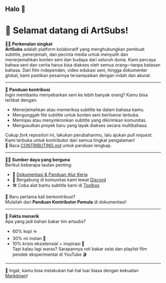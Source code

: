 ## Halo 👋

# 🎨 Selamat datang di ArtSubs!

🙋‍♀️ **Perkenalan singkat**  
**ArtSubs** adalah platform kolaboratif yang menghubungkan pembuat subtitle, penerjemah, dan pecinta media untuk menyulih dan menerjemahkan konten seni dan budaya dari seluruh dunia. Kami percaya bahwa seni dan cerita harus bisa diakses oleh semua orang—tanpa batasan bahasa. Dari film independen, video edukasi seni, hingga dokumenter global, kami pastikan pesannya tersampaikan dengan indah dan akurat.

---

🌈 **Panduan kontribusi**  
Ingin membantu menyebarkan seni ke lebih banyak orang? Kamu bisa terlibat dengan:
- Menerjemahkan atau memeriksa subtitle ke dalam bahasa kamu.
- Mengunggah file subtitle untuk konten seni berlisensi terbuka.
- Meninjau atau menyinkronkan subtitle yang dikirimkan komunitas.
- Mengusulkan proyek baru yang layak diakses secara multibahasa.

Cukup *fork* repositori ini, lakukan perubahanmu, lalu ajukan *pull request*.  
Kami terbuka untuk kontributor dari semua tingkat pengalaman!  
📄 Baca [CONTRIBUTING.md](CONTRIBUTING.md) untuk panduan lengkap.

---

👩‍💻 **Sumber daya yang berguna**  
Berikut beberapa tautan penting:
- 📘 [Dokumentasi & Panduan Alur Kerja](https://artsubs.co/docs)  
- 💬 Bergabung di komunitas kami lewat [Discord](https://artsubs.co/discord)  
- 🛠 Coba alat bantu subtitle kami di [Toolbox](https://artsubs.co/toolbox)  

🔰 Baru pertama kali berkontribusi?  
Mulailah dari **Panduan Kontributor Pemula** di dokumentasi!

---

🍿 **Fakta menarik**  
Apa yang jadi bahan bakar tim artsubs?
- 60% kopi ☕  
- 30% mi instan 🍜  
- 10% krisis eksistensial + inspirasi 🤯  
Tapi kalau lagi waras? Sarapannya roti bakar selai dan playlist film pendek eksperimental di YouTube 🎬

---

🧙 Ingat, kamu bisa melakukan hal-hal luar biasa dengan kekuatan [Markdown](https://docs.github.com/github/writing-on-github/getting-started-with-writing-and-formatting-on-github/basic-writing-and-formatting-syntax)!
